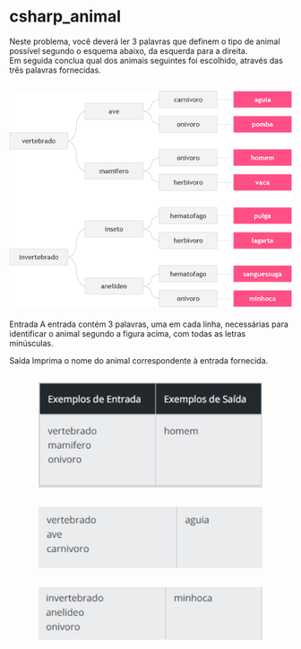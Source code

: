 # csharp_animal
Neste problema, você deverá ler 3 palavras que definem o tipo de animal possível segundo o esquema abaixo, da esquerda para a direita.  
Em seguida conclua qual dos animais seguintes foi escolhido, através das três palavras fornecidas.

<h2 align="center">
<img alt="desafio" src= "https://github.com/angelresende/csharp_animal/blob/main/UOJ_1049_b.png" width="600px">
</h2>

Entrada
A entrada contém 3 palavras, uma em cada linha, necessárias para identificar o animal segundo a figura acima, com todas as letras minúsculas.

Saída
Imprima o nome do animal correspondente à entrada fornecida.

<h2 align="center">
<img alt="saida1" src= "https://github.com/angelresende/csharp_animal/blob/main/sa%C3%ADda%201.PNG" width="400px">
</h2>

<h2 align="center">
<img alt="saida2" src= "https://github.com/angelresende/csharp_animal/blob/main/sa%C3%ADda%202.PNG" width="400px">
</h2>

<h2 align="center">
<img alt="saida3" src= "https://github.com/angelresende/csharp_animal/blob/main/sa%C3%ADda%203.PNG" width="400px">
</h2>
